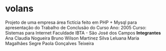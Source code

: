 # volans
Projeto de uma empresa área fictícia feito em PHP + Mysql
para apresentação do Trabalho de Conclusão do Curso 
Ano: 2005
Curso: Sistemas para Internet
Faculdade IBTA - São José dos Campos
<b>Integrantes</b>
Ana Claudia Nogueira
Bruno Wilson Martinez Silva
Leluana Maria Magalhães Segre
Paola Gonçalves Teixeira
